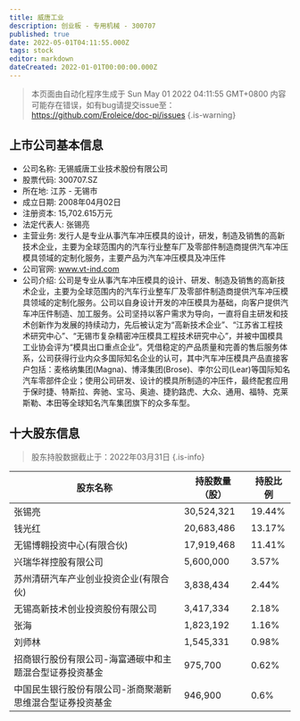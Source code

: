 ```yaml
---
title: 威唐工业
description: 创业板 - 专用机械 - 300707
published: true
date: 2022-05-01T04:11:55.000Z
tags: stock
editor: markdown
dateCreated: 2022-01-01T00:00:00.000Z
---
```


> 本页面由自动化程序生成于 Sun May 01 2022 04:11:55 GMT+0800
> 内容可能存在错误，如有bug请提交issue至：https://github.com/Eroleice/doc-pi/issues
{.is-warning}

## 上市公司基本信息
- 公司名称: 无锡威唐工业技术股份有限公司
- 股票代码: 300707.SZ
- 所在地: 江苏 - 无锡市
- 成立日期: 2008年04月02日
- 注册资本: 15,702.615万元
- 法定代表人: 张锡亮
- 主营业务: 发行人是专业从事汽车冲压模具的设计，研发，制造及销售的高新技术企业，主要为全球范围内的汽车行业整车厂及零部件制造商提供汽车冲压模具领域的定制化服务，主要产品为汽车冲压模具及冲压件
- 公司官网: www.vt-ind.com
- 公司介绍: 公司是专业从事汽车冲压模具的设计、研发、制造及销售的高新技术企业，主要为全球范围内的汽车行业整车厂及零部件制造商提供汽车冲压模具领域的定制化服务。公司以自身设计开发的冲压模具为基础，向客户提供汽车冲压件制造、加工服务。公司坚持以客户需求为导向，一直将自主研发和技术创新作为发展的持续动力，先后被认定为“高新技术企业”、“江苏省工程技术研究中心”、“无锡市复杂精密冲压模具工程技术研究中心”，并被中国模具工业协会评为“模具出口重点企业”。凭借稳定的产品质量和完善的售后服务体系，公司获得行业内众多国际知名企业的认可，其中汽车冲压模具产品直接客户包括：麦格纳集团(Magna)、博泽集团(Brose)、李尔公司(Lear)等国际知名汽车零部件企业；使用公司研发、设计的模具所制造的冲压件，最终配套应用于保时捷、特斯拉、奔驰、宝马、奥迪、捷豹路虎、大众、通用、福特、克莱斯勒、本田等全球知名汽车集团旗下的众多车型。


## 十大股东信息
> 股东持股数据截止于：2022年03月31日
{.is-info}

| 股东名称 | 持股数量（股） | 持股比例 |
| --- | --- | --- |
| 张锡亮 | 30,524,321 | 19.44% |
| 钱光红 | 20,683,486 | 13.17% |
| 无锡博翱投资中心(有限合伙) | 17,919,468 | 11.41% |
| 兴瑞华祥控股有限公司 | 5,600,000 | 3.57% |
| 苏州清研汽车产业创业投资企业(有限合伙) | 3,838,434 | 2.44% |
| 无锡高新技术创业投资股份有限公司 | 3,417,334 | 2.18% |
| 张海 | 1,823,192 | 1.16% |
| 刘师林 | 1,545,331 | 0.98% |
| 招商银行股份有限公司-海富通碳中和主题混合型证券投资基金 | 975,700 | 0.62% |
| 中国民生银行股份有限公司-浙商聚潮新思维混合型证券投资基金 | 946,900 | 0.6% |




